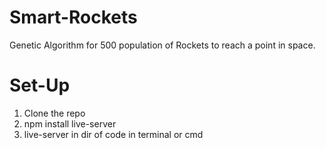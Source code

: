 # Smart-Rockets
Genetic Algorithm for 500 population of Rockets to reach a point in space.

# Set-Up
1. Clone the repo
2. npm install live-server
3. live-server in dir of code in terminal or cmd
